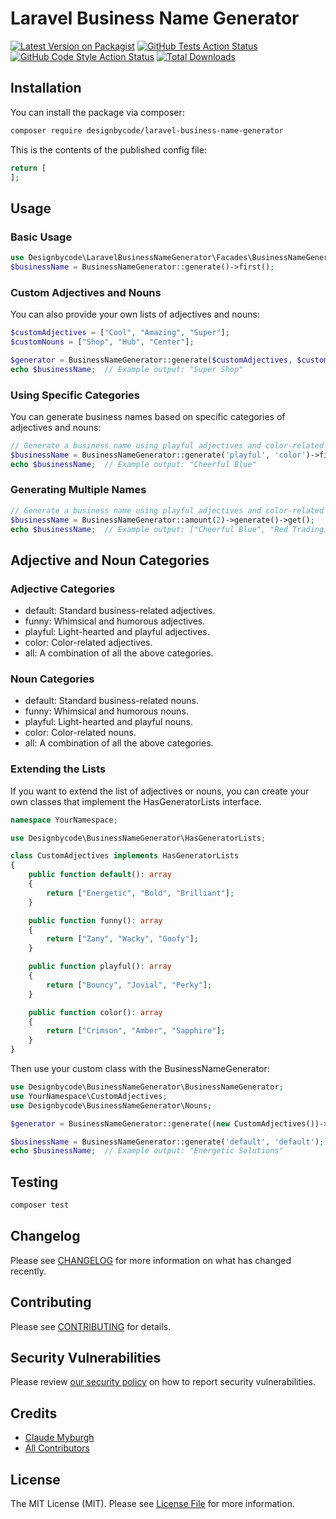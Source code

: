 # Laravel Business Name Generator 

[![Latest Version on Packagist](https://img.shields.io/packagist/v/designbycode/laravel-business-name-generator.svg?style=flat-square)](https://packagist.org/packages/designbycode/laravel-business-name-generator)
[![GitHub Tests Action Status](https://img.shields.io/github/actions/workflow/status/designbycode/laravel-business-name-generator/run-tests.yml?branch=main&label=tests&style=flat-square)](https://github.com/designbycode/laravel-business-name-generator/actions?query=workflow%3Arun-tests+branch%3Amain)
[![GitHub Code Style Action Status](https://img.shields.io/github/actions/workflow/status/designbycode/laravel-business-name-generator/fix-php-code-style-issues.yml?branch=main&label=code%20style&style=flat-square)](https://github.com/designbycode/laravel-business-name-generator/actions?query=workflow%3A"Fix+PHP+code+style+issues"+branch%3Amain)
[![Total Downloads](https://img.shields.io/packagist/dt/designbycode/laravel-business-name-generator.svg?style=flat-square)](https://packagist.org/packages/designbycode/laravel-business-name-generator)


## Installation

You can install the package via composer:

```bash
composer require designbycode/laravel-business-name-generator
```


This is the contents of the published config file:

```php
return [
];
```

## Usage
### Basic Usage

```php
use Designbycode\LaravelBusinessNameGenerator\Facades\BusinessNameGenerator;
$businessName = BusinessNameGenerator::generate()->first();
```

### Custom Adjectives and Nouns
You can also provide your own lists of adjectives and nouns:

```php 
$customAdjectives = ["Cool", "Amazing", "Super"];
$customNouns = ["Shop", "Hub", "Center"];

$generator = BusinessNameGenerator::generate($customAdjectives, $customNouns)->first();
echo $businessName;  // Example output: "Super Shop"
```

### Using Specific Categories
You can generate business names based on specific categories of adjectives and nouns:

```php 
// Generate a business name using playful adjectives and color-related nouns
$businessName = BusinessNameGenerator::generate('playful', 'color')->first();
echo $businessName;  // Example output: "Cheerful Blue"
```

### Generating Multiple Names
```php
// Generate a business name using playful adjectives and color-related nouns
$businessName = BusinessNameGenerator::amount(2)->generate()->get();
echo $businessName;  // Example output: ["Cheerful Blue", "Red Trading]
```


## Adjective and Noun Categories
### Adjective Categories
- default: Standard business-related adjectives.
- funny: Whimsical and humorous adjectives.
- playful: Light-hearted and playful adjectives.
- color: Color-related adjectives.
- all: A combination of all the above categories.

### Noun Categories
- default: Standard business-related nouns.
- funny: Whimsical and humorous nouns.
- playful: Light-hearted and playful nouns.
- color: Color-related nouns.
- all: A combination of all the above categories.

### Extending the Lists
If you want to extend the list of adjectives or nouns, you can create your own classes that implement the HasGeneratorLists interface.

```php 
namespace YourNamespace;

use Designbycode\BusinessNameGenerator\HasGeneratorLists;

class CustomAdjectives implements HasGeneratorLists
{
    public function default(): array
    {
        return ["Energetic", "Bold", "Brilliant"];
    }

    public function funny(): array
    {
        return ["Zany", "Wacky", "Goofy"];
    }

    public function playful(): array
    {
        return ["Bouncy", "Jovial", "Perky"];
    }

    public function color(): array
    {
        return ["Crimson", "Amber", "Sapphire"];
    }
}

```

Then use your custom class with the BusinessNameGenerator:

```php
use Designbycode\BusinessNameGenerator\BusinessNameGenerator;
use YourNamespace\CustomAdjectives;
use Designbycode\BusinessNameGenerator\Nouns;

$generator = BusinessNameGenerator::generate((new CustomAdjectives())->default(), (new Nouns())->default());

$businessName = BusinessNameGenerator::generate('default', 'default');
echo $businessName;  // Example output: "Energetic Solutions"
````

## Testing

```bash
composer test
```

## Changelog

Please see [CHANGELOG](CHANGELOG.md) for more information on what has changed recently.

## Contributing

Please see [CONTRIBUTING](CONTRIBUTING.md) for details.

## Security Vulnerabilities

Please review [our security policy](../../security/policy) on how to report security vulnerabilities.

## Credits

- [Claude Myburgh](https://github.com/claudemyburgh)
- [All Contributors](../../contributors)

## License

The MIT License (MIT). Please see [License File](LICENSE.md) for more information.
